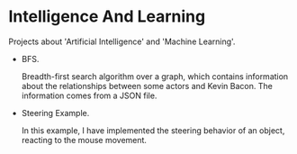 # Intelligence And Learning
Projects about 'Artificial Intelligence' and 'Machine Learning'.

+ BFS.

    Breadth-first search algorithm over a graph, which contains information about the relationships between some actors
    and Kevin Bacon. The information comes from a JSON file.
    
+ Steering Example.

	In this example, I have implemented the steering behavior of an object, reacting to the mouse movement.
